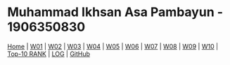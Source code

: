 # Muhammad Ikhsan Asa Pambayun - 1906350830

[Home](https://ikhsanpambayun.github.io/os211/) |
[W01](w01.md) |
[W02](w02.md) |
[W03]() |
[W04]() |
[W05]() |
[W06]() |
[W07]() |
[W08]() |
[W09]() |
[W10]() |
[Top-10 RANK](TXT/myrank.txt) |
[LOG](TXT/mylog.txt) | 
[GitHub](https://github.com/ikhsanpambayun/os211)
